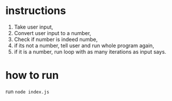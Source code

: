 # instructions
1. Take user input,
2. Convert user input to a number,
3. Check if number is indeed numbe,
4. if its not a number, tell user and run whole program again,
5. if it is a number, run loop with as many iterations as input says.

# how to run
run ```node index.js```
